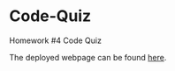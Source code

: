 # Code-Quiz
Homework #4 Code Quiz

The deployed webpage can be found [here](git@github.com:MatthewRonaldJohnson/Code-Quiz.git).
